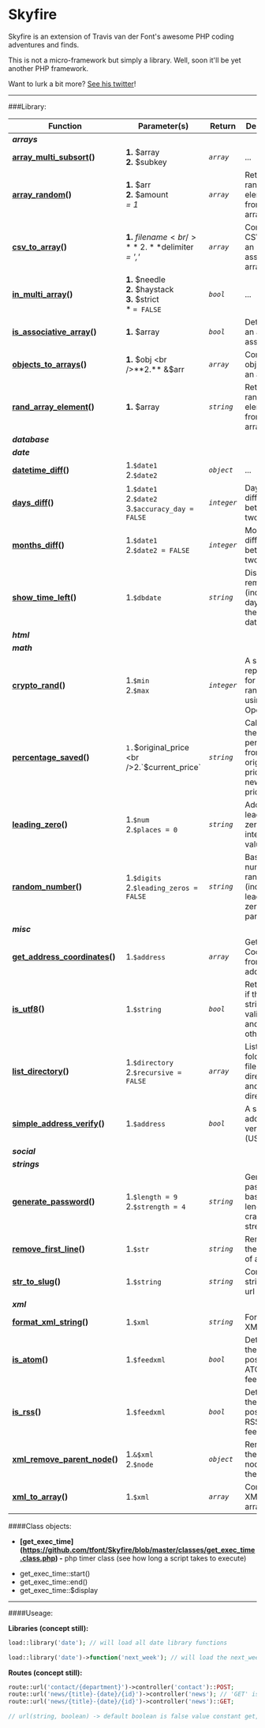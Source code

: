 # Skyfire

Skyfire is an extension of Travis van der Font's awesome PHP coding adventures and finds.

This is not a micro-framework but simply a library. Well, soon it'll be yet another PHP framework.

Want to lurk a bit more? [See his twitter](https://twitter.com/travisfont)!

----------------------------

###Library:

| Function | Parameter(s) | Return | Description
| --- | --- | --- | ---
| ***arrays*** | | | 
| **[array_multi_subsort](https://github.com/tfont/Skyfire/blob/master/functions/arrays/array_multi_subsort.func.php)()** | **1.** $array <br />**2.** $subkey | *`array`* | ...
| **[array_random](https://github.com/tfont/Skyfire/blob/master/functions/arrays/array_random.func.php)()** | **1.** $arr <br />**2.** $amount  <br/>*= 1* | *`array`* | Returns random element(s) from an array
| **[csv_to_array](https://github.com/tfont/Skyfire/blob/master/functions/arrays/csv_to_array.func.php)()** | **1.** $filename <br />**2.**$delimiter <br>*= ','*| *`array`* | Converts a CSV file to an associated array
| **[in_multi_array](https://github.com/tfont/Skyfire/blob/master/functions/arrays/in_multi_array.func.php)()** | **1.** $needle <br />**2.** $haystack <br />**3.** $strict <br /> * `= FALSE` | *`bool`* | ...
| **[is_associative_array](https://github.com/tfont/Skyfire/blob/master/functions/arrays/is_associative_array.func.php)()** | **1.** $array | *`bool`*| Detects if an array is associative
| **[objects_to_arrays](https://github.com/tfont/Skyfire/blob/master/functions/arrays/objects_to_arrays.func.php)()** | **1.** $obj <br />**2.** &$arr | *`array`*| Converts objects to an array
| **[rand_array_element](https://github.com/tfont/Skyfire/blob/master/functions/arrays/rand_array_element.func.php)()** | **1.** $array | *`string`* | Returns a random element from an array
| ***database*** | | | 
| ***date*** | | | 
| **[datetime_diff](https://github.com/tfont/Skyfire/blob/master/functions/date/datetime_diff.func.php)()** | 1.`$date1` <br />2.`$date2` |  *`object`* | ...
| **[days_diff](https://github.com/tfont/Skyfire/blob/master/functions/date/days_diff.func.php)()** | 1.`$date1` <br />2.`$date2` <br />3.`$accuracy_day = FALSE` | *`integer`* | Days difference between two dates
| **[months_diff](https://github.com/tfont/Skyfire/blob/master/functions/date/months_diff.func.php)()** | 1.`$date1` <br />2.`$date2 = FALSE` | *`integer`* | Months difference between two dates
| **[show_time_left](https://github.com/tfont/Skyfire/blob/master/functions/date/show_time_left.func.php)()** | 1.`$dbdate` | *`string`* | Displays the remain time (including day) from the input date
| ***html*** | | | 
| ***math*** | | | 
| **[crypto_rand](https://github.com/tfont/Skyfire/blob/master/functions/math/crypto_rand.func.php)()** | 1.`$min` <br />2.`$max` | *`integer`* | A secure replacement for number randomizing using OpenSSL
| **[percentage_saved](https://github.com/tfont/Skyfire/blob/master/functions/math/display_percentage_saved.func.php)()** | `1.`$original_price <br />2.`$current_price` | *`string`* | Calculates the percentage from original price to a new savings price
| **[leading_zero](https://github.com/tfont/Skyfire/blob/master/functions/math/leading_zero.func.php)()** | 1.`$num` <br />2.`$places = 0` | *`string`* | Adds leading zeros to any integer value
| **[random_number](https://github.com/tfont/Skyfire/blob/master/functions/math/random_number.func.php)()** | 1.`$digits` <br />2.`$leading_zeros = FALSE` | *`string`* | Basic number randomiser (includes leading zeros parameter)
| ***misc*** | | | 
| **[get_address_coordinates](https://github.com/tfont/Skyfire/blob/master/functions/misc/get_address_coordinates.func.php)()** | 1.`$address` | *`array`* | Gets Coordinates from an address
| **[is_utf8](https://github.com/tfont/Skyfire/blob/master/functions/misc/is_utf8.func.php)()** | 1.`$string` | *`bool`* | Returns true if the input string is valid UTF-8 and false otherwise
| **[list_directory](https://github.com/tfont/Skyfire/blob/master/functions/misc/list_directory.func.php)()** | 1.`$directory` <br />2.`$recursive = FALSE` | *`array`* | List of folders and files in a directory and/or sub-directories
| **[simple_address_verify](https://github.com/tfont/Skyfire/blob/master/functions/misc/simple_address_verify.func.php)()** | 1.`$address` | *`bool`* | A simple address verification (USA only)
| ***social*** | | | 
| ***strings*** | | | 
| **[generate_password](https://github.com/tfont/Skyfire/blob/master/functions/strings/generate_password.func.php)()** | 1.`$length = 9` <br />2.`$strength = 4` | *`string`* | Generates a password based on length and crack strength
| **[remove_first_line](https://github.com/tfont/Skyfire/blob/master/functions/strings/remove_first_line.func.php)()** | 1.`$str` | *`string`* | Removes the first line of a string
| **[str_to_slug](https://github.com/tfont/Skyfire/blob/master/functions/strings/str_to_slug.func.php)()** | 1.`$string` | *`string`* | Converts a string into a url slug
| ***xml*** | | | 
| **[format_xml_string](https://github.com/tfont/Skyfire/blob/master/functions/xml/format_xml_string.func.php)()** | 1.`$xml` | *`string`* | Formats XML
| **[is_atom](https://github.com/tfont/Skyfire/blob/master/functions/xml/is_atom.func.php)()** | 1.`$feedxml` | *`bool`* | Detects if the XML is a possible ATOM XML feed.
| **[is_rss](https://github.com/tfont/Skyfire/blob/master/functions/xml/is_rss.func.php)()** | 1.`$feedxml` | *`bool`* | Detects if the XML is a possible RSS XML feed.
| **[xml_remove_parent_node](https://github.com/tfont/Skyfire/blob/master/functions/xml/xml_remove_parent_node.func.php)()** | 1.`&$xml` <br />2.`$node` | *`object`*  | Removes the parent node from the XML
| **[xml_to_array](https://github.com/tfont/Skyfire/blob/master/functions/xml/xml_to_array.func.php)()** | 1.`$xml` | *`array`*  | Converts XML to an array

####Class objects:


- **[get_exec_time] (https://github.com/tfont/Skyfire/blob/master/classes/get_exec_time.class.php) -**  php timer class (see how long a script takes to execute)

 * get_exec_time::start()
 * get_exec_time::end()
 * get_exec_time::$display
 
 
 ___________________________________________________________
 
####Useage:
 
**Libraries (concept still):**
 
```php
load::library('date'); // will load all date library functions
 
load::library('date')->function('next_week'); // will load the next_week() from date library
```


**Routes (concept still):**
```php
route::url('contact/{department}')->controller('contact')::POST;
route::url('news/{title}-{date}/{id}')->controller('news'); // 'GET' isn't required (default method)
route::url('news/{title}-{date}/{id}')->controller('news')::GET;
 
// url(string, boolean) -> default boolean is false value constant get, and post is true
```